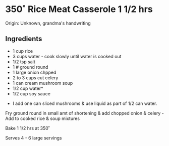 # 350˚ Rice Meat Casserole 1 1/2 hrs

Origin: Unknown, grandma's handwriting

## Ingredients

- 1 cup rice
- 3 cups water - cook slowly until water is cooked out
- 1/2 tsp salt
- 1 # ground round
- 1 large onion chpped
- 2 to 3 cups cut celery
- 1 can cream mushroom soup
- 1/2 cup water*
- 1/2 cup soy sauce

* I add one can sliced mushrooms & use liquid as part of 1/2 can water.

Fry ground round in small amt of shortening & add chopped onion & celery - Add to cooked rice & soup mixtures

Bake 1 1/2 hrs at 350˚

Serves 4 - 6 large servings